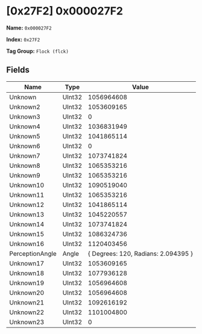 # [0x27F2] 0x000027F2

**Name:** ```0x000027F2```

**Index:** ```0x27F2```

**Tag Group:** ```Flock (flck)```

## Fields

Name	| Type	| Value
---	|---	|---	|
Unknown	|UInt32	|1056964608
Unknown2	|UInt32	|1053609165
Unknown3	|UInt32	|0
Unknown4	|UInt32	|1036831949
Unknown5	|UInt32	|1041865114
Unknown6	|UInt32	|0
Unknown7	|UInt32	|1073741824
Unknown8	|UInt32	|1065353216
Unknown9	|UInt32	|1065353216
Unknown10	|UInt32	|1090519040
Unknown11	|UInt32	|1065353216
Unknown12	|UInt32	|1041865114
Unknown13	|UInt32	|1045220557
Unknown14	|UInt32	|1073741824
Unknown15	|UInt32	|1086324736
Unknown16	|UInt32	|1120403456
PerceptionAngle	|Angle	|{ Degrees: 120, Radians: 2.094395 }
Unknown17	|UInt32	|1053609165
Unknown18	|UInt32	|1077936128
Unknown19	|UInt32	|1056964608
Unknown20	|UInt32	|1056964608
Unknown21	|UInt32	|1092616192
Unknown22	|UInt32	|1101004800
Unknown23	|UInt32	|0


